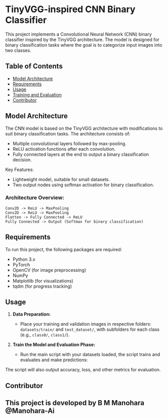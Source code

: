 # TinyVGG-inspired CNN Binary Classifier

This project implements a Convolutional Neural Network (CNN) binary classifier inspired by the TinyVGG architecture. The model is designed for binary classification tasks where the goal is to categorize input images into two classes.

## Table of Contents
- [Model Architecture](#model-architecture)
- [Requirements](#requirements)
- [Usage](#usage)
- [Training and Evaluation](#training)
- [Contributor](#contributor)

## Model Architecture

The CNN model is based on the TinyVGG architecture with modifications to suit binary classification tasks. The architecture consists of:
- Multiple convolutional layers followed by max-pooling.
- ReLU activation functions after each convolution.
- Fully connected layers at the end to output a binary classification decision.

Key Features:
- Lightweight model, suitable for small datasets.
- Two output nodes using softmax activation for binary classification.

### Architecture Overview:
```
Conv2D -> ReLU -> MaxPooling
Conv2D -> ReLU -> MaxPooling
Flatten -> Fully Connected -> ReLU
Fully Connected -> Output (Softmax for binary classification)
```

## Requirements

To run this project, the following packages are required:
- Python 3.x
- PyTorch
- OpenCV (for image preprocessing)
- NumPy
- Matplotlib (for visualizations)
- tqdm (for progress tracking)

## Usage

1. **Data Preparation:**
   - Place your training and validation images in respective folders: `datasets/train/` and `test_dataset/`, with subfolders for each class (e.g., `class0/`, `class1/`).

2. **Train the Model and Evaluation Phase:**
   - Run the main script with your datasets loaded, the script trains and evaluates and make predictions:

The script will also output accuracy, loss, and other metrics for evaluation.

## Contributor

This project is developed by B M Manohara @Manohara-Ai
---
